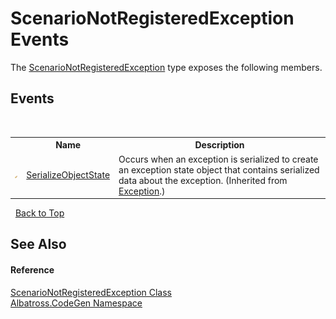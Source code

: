 # ScenarioNotRegisteredException Events
 

The <a href="7143A45F">ScenarioNotRegisteredException</a> type exposes the following members.


## Events
&nbsp;<table><tr><th></th><th>Name</th><th>Description</th></tr><tr><td>![Protected event](media/protevent.gif "Protected event")</td><td><a href="http://msdn2.microsoft.com/en-us/library/ee332915" target="_blank">SerializeObjectState</a></td><td>
Occurs when an exception is serialized to create an exception state object that contains serialized data about the exception.
 (Inherited from <a href="http://msdn2.microsoft.com/en-us/library/c18k6c59" target="_blank">Exception</a>.)</td></tr></table>&nbsp;
<a href="#scenarionotregisteredexception-events">Back to Top</a>

## See Also


#### Reference
<a href="7143A45F">ScenarioNotRegisteredException Class</a><br /><a href="DCDDD28E">Albatross.CodeGen Namespace</a><br />